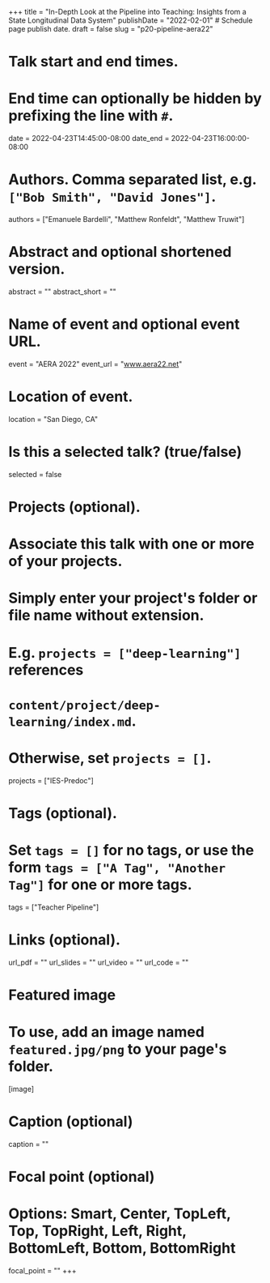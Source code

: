 +++
title = "In-Depth Look at the Pipeline into Teaching: Insights from a State Longitudinal Data System"
publishDate = "2022-02-01"  # Schedule page publish date.
draft = false
slug = "p20-pipeline-aera22"

# Talk start and end times.
#   End time can optionally be hidden by prefixing the line with `#`.
date = 2022-04-23T14:45:00-08:00
date_end = 2022-04-23T16:00:00-08:00

# Authors. Comma separated list, e.g. `["Bob Smith", "David Jones"]`.
authors = ["Emanuele Bardelli", "Matthew Ronfeldt", "Matthew Truwit"]

# Abstract and optional shortened version.
abstract = ""
abstract_short = ""

# Name of event and optional event URL.
event = "AERA 2022"
event_url = "www.aera22.net"

# Location of event.
location = "San Diego, CA"

# Is this a selected talk? (true/false)
selected = false

# Projects (optional).
#   Associate this talk with one or more of your projects.
#   Simply enter your project's folder or file name without extension.
#   E.g. `projects = ["deep-learning"]` references
#   `content/project/deep-learning/index.md`.
#   Otherwise, set `projects = []`.
projects = ["IES-Predoc"]

# Tags (optional).
#   Set `tags = []` for no tags, or use the form `tags = ["A Tag", "Another Tag"]` for one or more tags.
tags = ["Teacher Pipeline"]

# Links (optional).
url_pdf = ""
url_slides = ""
url_video = ""
url_code = ""

# Featured image
# To use, add an image named `featured.jpg/png` to your page's folder.
[image]
  # Caption (optional)
  caption = ""

  # Focal point (optional)
  # Options: Smart, Center, TopLeft, Top, TopRight, Left, Right, BottomLeft, Bottom, BottomRight
  focal_point = ""
+++
